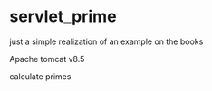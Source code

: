 # servlet_prime
just a simple realization of an example on the books

Apache tomcat v8.5

calculate primes 
